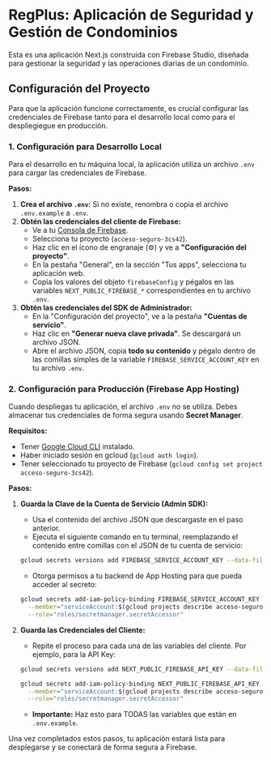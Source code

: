 # RegPlus: Aplicación de Seguridad y Gestión de Condominios

Esta es una aplicación Next.js construida con Firebase Studio, diseñada para gestionar la seguridad y las operaciones diarias de un condominio.

## Configuración del Proyecto

Para que la aplicación funcione correctamente, es crucial configurar las credenciales de Firebase tanto para el desarrollo local como para el despliegiegue en producción.

### 1. Configuración para Desarrollo Local

Para el desarrollo en tu máquina local, la aplicación utiliza un archivo `.env` para cargar las credenciales de Firebase.

**Pasos:**

1.  **Crea el archivo `.env`:** Si no existe, renombra o copia el archivo `.env.example` a `.env`.
2.  **Obtén las credenciales del cliente de Firebase:**
    *   Ve a tu [Consola de Firebase](https://console.firebase.google.com/).
    *   Selecciona tu proyecto (`acceso-seguro-3cs42`).
    *   Haz clic en el ícono de engranaje (⚙️) y ve a **"Configuración del proyecto"**.
    *   En la pestaña "General", en la sección "Tus apps", selecciona tu aplicación web.
    *   Copia los valores del objeto `firebaseConfig` y pégalos en las variables `NEXT_PUBLIC_FIREBASE_*` correspondientes en tu archivo `.env`.
3.  **Obtén las credenciales del SDK de Administrador:**
    *   En la "Configuración del proyecto", ve a la pestaña **"Cuentas de servicio"**.
    *   Haz clic en **"Generar nueva clave privada"**. Se descargará un archivo JSON.
    *   Abre el archivo JSON, copia **todo su contenido** y pégalo dentro de las comillas simples de la variable `FIREBASE_SERVICE_ACCOUNT_KEY` en tu archivo `.env`.

### 2. Configuración para Producción (Firebase App Hosting)

Cuando despliegas tu aplicación, el archivo `.env` no se utiliza. Debes almacenar tus credenciales de forma segura usando **Secret Manager**.

**Requisitos:**
*   Tener [Google Cloud CLI](https://cloud.google.com/sdk/docs/install) instalado.
*   Haber iniciado sesión en gcloud (`gcloud auth login`).
*   Tener seleccionado tu proyecto de Firebase (`gcloud config set project acceso-seguro-3cs42`).

**Pasos:**

1.  **Guarda la Clave de la Cuenta de Servicio (Admin SDK):**
    *   Usa el contenido del archivo JSON que descargaste en el paso anterior.
    *   Ejecuta el siguiente comando en tu terminal, reemplazando el contenido entre comillas con el JSON de tu cuenta de servicio:
    ```bash
    gcloud secrets versions add FIREBASE_SERVICE_ACCOUNT_KEY --data-file=/path/to/your/serviceAccountKey.json
    ```
    *   Otorga permisos a tu backend de App Hosting para que pueda acceder al secreto:
    ```bash
    gcloud secrets add-iam-policy-binding FIREBASE_SERVICE_ACCOUNT_KEY \
      --member="serviceAccount:$(gcloud projects describe acceso-seguro-3cs42 --format='value(projectNumber)')-compute@developer.gserviceaccount.com" \
      --role="roles/secretmanager.secretAccessor"
    ```

2.  **Guarda las Credenciales del Cliente:**
    *   Repite el proceso para cada una de las variables del cliente. Por ejemplo, para la API Key:
    ```bash
    gcloud secrets versions add NEXT_PUBLIC_FIREBASE_API_KEY --data-file=<(echo -n "TU_API_KEY_AQUI")

    gcloud secrets add-iam-policy-binding NEXT_PUBLIC_FIREBASE_API_KEY \
      --member="serviceAccount:$(gcloud projects describe acceso-seguro-3cs42 --format='value(projectNumber)')-compute@developer.gserviceaccount.com" \
      --role="roles/secretmanager.secretAccessor"
    ```
    *   **Importante:** Haz esto para TODAS las variables que están en `.env.example`.

Una vez completados estos pasos, tu aplicación estará lista para desplegarse y se conectará de forma segura a Firebase.
